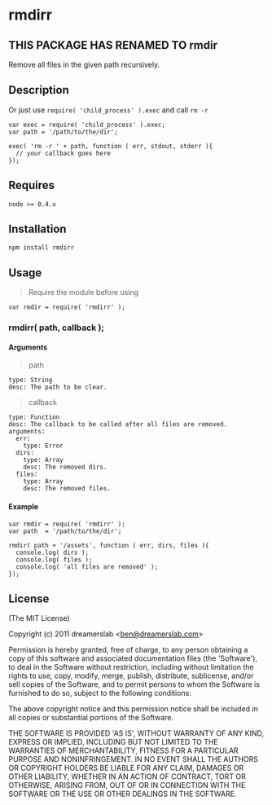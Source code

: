 # rmdirr

## THIS PACKAGE HAS RENAMED TO **rmdir**

Remove all files in the given path recursively.



## Description

Or just use `require( 'child_process' ).exec` and call `rm -r`

    var exec = require( 'child_process' ).exec;
    var path = '/path/to/the/dir';

    exec( 'rm -r ' + path, function ( err, stdout, stderr ){
      // your callback goes here
    });


## Requires

    node >= 0.4.x



## Installation

    npm install rmdirr



## Usage

> Require the module before using

    var rmdir = require( 'rmdirr' );

### rmdirr( path, callback );

#### Arguments

> path

    type: String
    desc: The path to be clear.

> callback

    type: Function
    desc: The callback to be called after all files are removed.
    arguments:
      err:
        type: Error
      dirs:
        type: Array
        desc: The removed dirs.
      files:
        type: Array
        desc: The removed files.

#### Example

    var rmdir = require( 'rmdirr' );
    var path  = '/path/to/the/dir';

    rmdir( path + '/assets', function ( err, dirs, files ){
      console.log( dirs );
      console.log( files );
      console.log( 'all files are removed' );
    });



## License

(The MIT License)

Copyright (c) 2011 dreamerslab &lt;ben@dreamerslab.com&gt;

Permission is hereby granted, free of charge, to any person obtaining
a copy of this software and associated documentation files (the
'Software'), to deal in the Software without restriction, including
without limitation the rights to use, copy, modify, merge, publish,
distribute, sublicense, and/or sell copies of the Software, and to
permit persons to whom the Software is furnished to do so, subject to
the following conditions:

The above copyright notice and this permission notice shall be
included in all copies or substantial portions of the Software.

THE SOFTWARE IS PROVIDED 'AS IS', WITHOUT WARRANTY OF ANY KIND,
EXPRESS OR IMPLIED, INCLUDING BUT NOT LIMITED TO THE WARRANTIES OF
MERCHANTABILITY, FITNESS FOR A PARTICULAR PURPOSE AND NONINFRINGEMENT.
IN NO EVENT SHALL THE AUTHORS OR COPYRIGHT HOLDERS BE LIABLE FOR ANY
CLAIM, DAMAGES OR OTHER LIABILITY, WHETHER IN AN ACTION OF CONTRACT,
TORT OR OTHERWISE, ARISING FROM, OUT OF OR IN CONNECTION WITH THE
SOFTWARE OR THE USE OR OTHER DEALINGS IN THE SOFTWARE.
